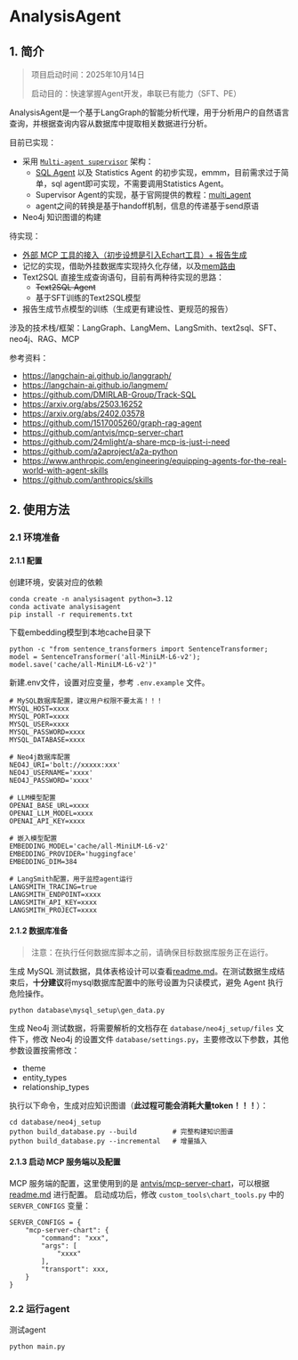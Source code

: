 # AnalysisAgent

## 1. 简介
> 项目启动时间：2025年10月14日
> 
> 启动目的：快速掌握Agent开发，串联已有能力（SFT、PE）

AnalysisAgent是一个基于LangGraph的智能分析代理，用于分析用户的自然语言查询，并根据查询内容从数据库中提取相关数据进行分析。


目前已实现：
- 采用 [`Multi-agent supervisor`](https://langchain-ai.github.io/langgraph/tutorials/multi_agent/agent_supervisor/#2-create-supervisor-with-langgraph-supervisor) 架构：
  - [SQL Agent](https://langchain-ai.github.io/langgraph/tutorials/sql/sql-agent/) 以及 Statistics Agent 的初步实现，emmm，目前需求过于简单，sql agent即可实现，不需要调用Statistics Agent。
  - Supervisor Agent的实现，基于官网提供的教程：[multi_agent](https://langchain-ai.github.io/langgraph/tutorials/multi_agent/agent_supervisor/#research-agent)
  - agent之间的转换是基于handoff机制，信息的传递基于send原语
- Neo4j 知识图谱的构建


待实现：
- <u>外部 MCP 工具的接入（初步设想是引入[Echart工具](https://github.com/antvis/mcp-server-chart)）+ 报告生成</u>
- 记忆的实现，借助外挂数据库实现持久化存储，以及[mem路由](https://arxiv.org/abs/2508.04903)
- Text2SQL 直接生成查询语句，目前有两种待实现的思路：
  - ~~Text2SQL Agent~~
  - 基于SFT训练的Text2SQL模型
- 报告生成节点模型的训练（生成更有建设性、更规范的报告）


涉及的技术栈/框架：LangGraph、LangMem、LangSmith、text2sql、SFT、neo4j、RAG、MCP


参考资料：
- https://langchain-ai.github.io/langgraph/
- https://langchain-ai.github.io/langmem/
- https://github.com/DMIRLAB-Group/Track-SQL
- https://arxiv.org/abs/2503.16252
- https://arxiv.org/abs/2402.03578
- https://github.com/1517005260/graph-rag-agent
- https://github.com/antvis/mcp-server-chart
- https://github.com/24mlight/a-share-mcp-is-just-i-need
- https://github.com/a2aproject/a2a-python
- https://www.anthropic.com/engineering/equipping-agents-for-the-real-world-with-agent-skills
- https://github.com/anthropics/skills


## 2. 使用方法

### 2.1 环境准备

#### 2.1.1 配置

创建环境，安装对应的依赖
```
conda create -n analysisagent python=3.12
conda activate analysisagent
pip install -r requirements.txt
```

下载embedding模型到本地cache目录下
```
python -c "from sentence_transformers import SentenceTransformer; model = SentenceTransformer('all-MiniLM-L6-v2'); model.save('cache/all-MiniLM-L6-v2')"
```

新建.env文件，设置对应变量，参考 `.env.example` 文件。
```
# MySQL数据库配置，建议用户权限不要太高！！！
MYSQL_HOST=xxxx
MYSQL_PORT=xxxx
MYSQL_USER=xxxx
MYSQL_PASSWORD=xxxx
MYSQL_DATABASE=xxxx

# Neo4j数据库配置
NEO4J_URI='bolt://xxxxx:xxx'
NEO4J_USERNAME='xxxx'
NEO4J_PASSWORD='xxxx'

# LLM模型配置
OPENAI_BASE_URL=xxxx
OPENAI_LLM_MODEL=xxxx
OPENAI_API_KEY=xxxx

# 嵌入模型配置
EMBEDDING_MODEL='cache/all-MiniLM-L6-v2'
EMBEDDING_PROVIDER='huggingface'
EMBEDDING_DIM=384

# LangSmith配置，用于监控agent运行
LANGSMITH_TRACING=true
LANGSMITH_ENDPOINT=xxxx
LANGSMITH_API_KEY=xxxx
LANGSMITH_PROJECT=xxxx
```


#### 2.1.2 数据库准备

> 注意：在执行任何数据库脚本之前，请确保目标数据库服务正在运行。

生成 MySQL 测试数据，具体表格设计可以查看[readme.md](database/mysql_setup/readme.md)。在测试数据生成结束后，**十分建议**将mysql数据库配置中的账号设置为只读模式，避免 Agent 执行危险操作。
```
python database\mysql_setup\gen_data.py
```

生成 Neo4j 测试数据，将需要解析的文档存在 `database/neo4j_setup/files` 文件下，修改 Neo4j 的设置文件 `database/settings.py`，主要修改以下参数，其他参数设置按需修改：
- theme
- entity_types
- relationship_types

执行以下命令，生成对应知识图谱（**此过程可能会消耗大量token！！！**）：
```
cd database/neo4j_setup
python build_database.py --build         # 完整构建知识图谱
python build_database.py --incremental   # 增量插入
```

#### 2.1.3 启动 MCP 服务端以及配置

MCP 服务端的配置，这里使用到的是 [antvis/mcp-server-chart](https://github.com/antvis/mcp-server-chart)，可以根据 [readme.md](https://github.com/antvis/mcp-server-chart/blob/main/README.md) 进行配置。
启动成功后，修改 `custom_tools\chart_tools.py` 中的 `SERVER_CONFIGS` 变量：
```
SERVER_CONFIGS = {
    "mcp-server-chart": {  
        "command": "xxx", 
        "args": [
            "xxxx"
        ],
        "transport": xxx,
    }
}
```


### 2.2 运行agent

测试agent
```
python main.py
```